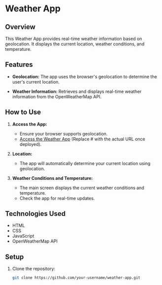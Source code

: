 # Weather App

## Overview

This Weather App provides real-time weather information based on geolocation. It displays the current location, weather conditions, and temperature.

## Features

- **Geolocation:** The app uses the browser's geolocation to determine the user's current location.
  
- **Weather Information:** Retrieves and displays real-time weather information from the OpenWeatherMap API.

## How to Use

1. **Access the App:**
   - Ensure your browser supports geolocation.
   - [Access the Weather App](#) (Replace # with the actual URL once deployed).

2. **Location:**
   - The app will automatically determine your current location using geolocation.

3. **Weather Conditions and Temperature:**
   - The main screen displays the current weather conditions and temperature.
   - Check the app for real-time updates.

## Technologies Used

- HTML
- CSS
- JavaScript
- OpenWeatherMap API

## Setup

1. Clone the repository:

   ```bash
   git clone https://github.com/your-username/weather-app.git
